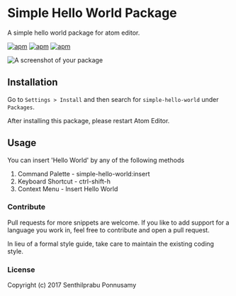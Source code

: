 # Simple Hello World Package

A simple hello world package for atom editor.

[![apm](https://img.shields.io/apm/v/simple-hello-world.svg?style=flat-square)](https://atom.io/packages/simple-hello-world)
[![apm](https://img.shields.io/apm/dm/simple-hello-world.svg?style=flat-square)](https://atom.io/packages/simple-hello-world)
[![apm](https://img.shields.io/apm/l/simple-hello-world.svg?style=flat-square)](https://atom.io/packages/simple-hello-world)

![A screenshot of your package](https://f.cloud.github.com/assets/69169/2290250/c35d867a-a017-11e3-86be-cd7c5bf3ff9b.gif)



## Installation

Go to `Settings > Install` and then search for `simple-hello-world` under `Packages`.

After installing this package, please restart Atom Editor.

## Usage

You can insert 'Hello World' by any of the following methods
1. Command Palette - simple-hello-world:insert
2. Keyboard Shortcut - ctrl-shift-h
3. Context Menu - Insert Hello World

### Contribute

Pull requests for more snippets are welcome. If you like to add support for a language you work in, feel free to contribute and open a pull request.

In lieu of a formal style guide, take care to maintain the existing coding style.

### License

Copyright (c) 2017 Senthilprabu Ponnusamy
